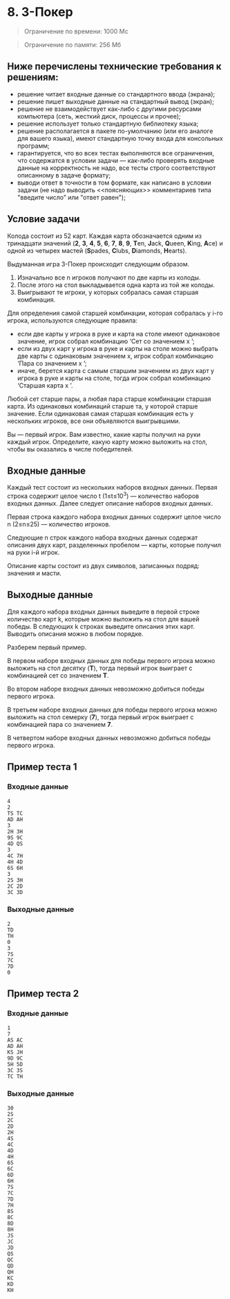 # 8. 3-Покер

> Ограничение по времени: 1000 Мс

> Ограничение по памяти: 256 Мб

## Ниже перечислены технические требования к решениям:
- решение читает входные данные со стандартного ввода (экрана);
- решение пишет выходные данные на стандартный вывод (экран);
- решение не взаимодействует как-либо с другими ресурсами компьютера (сеть, жесткий диск, процессы и прочее);
- решение использует только стандартную библиотеку языка;
- решение располагается в пакете по-умолчанию (или его аналоге для вашего языка), имеют стандартную точку входа для консольных программ;
- гарантируется, что во всех тестах выполняются все ограничения, что содержатся в условии задачи — как-либо проверять входные данные на корректность не надо, все тесты строго соответствуют описанному в задаче формату;
- выводи ответ в точности в том формате, как написано в условии задачи (не надо выводить <<поясняющих>> комментариев типа "введите число" или "ответ равен");

## Условие задачи

Колода состоит из 52 карт. Каждая карта обозначается одним из тринадцати значений (**2**, **3**, **4**, **5**, **6**, **7**, **8**, **9**, **T**en, **J**ack, **Q**ueen, **K**ing, **A**ce) и одной из четырех мастей (**S**pades, **C**lubs, **D**iamonds, **H**earts).

Выдуманная игра 3-Покер происходит следующим образом.

1. Изначально все n игроков получают по две карты из колоды.
2. После этого на стол выкладывается одна карта из той же колоды.
2. Выигрывают те игроки, у которых собралась самая старшая комбинация.

Для определения самой старшей комбинации, которая собралась у i-го игрока, используются следующие правила:

- если две карты у игрока в руке и карта на столе имеют одинаковое значение, игрок собрал комбинацию ‘Сет со значением x ’;
- если из двух карт у игрока в руке и карты на столе можно выбрать две карты с одинаковым значением x, игрок собрал комбинацию ‘Пара со значением x ’;
- иначе, берется карта с самым старшим значением из двух карт у игрока в руке и карты на столе, тогда игрок собрал комбинацию ‘Старшая карта x ’.

Любой сет старше пары, а любая пара старше комбинации старшая карта. Из одинаковых комбинаций старше та, у которой старше значение. Если одинаковая самая старшая комбинация есть у нескольких игроков, все они объявляются выигрывшими.

Вы — первый игрок. Вам известно, какие карты получил на руки каждый игрок. Определите, какую карту можно выложить на стол, чтобы вы оказались в числе победителей.

## Входные данные

Каждый тест состоит из нескольких наборов входных данных. Первая строка содержит целое число t (1≤t≤10<sup>3</sup>) — количество наборов входных данных. Далее следует описание наборов входных данных.

Первая строка каждого набора входных данных содержит целое число n (2≤n≤25) — количество игроков.

Следующие n строк каждого набора входных данных содержат описания двух карт, разделенных пробелом — карты, которые получил на руки i-й игрок.

Описание карты состоит из двух символов, записанных подряд: значения и масти.

## Выходные данные

Для каждого набора входных данных выведите в первой строке количество карт k, которые можно выложить на стол для вашей победы. В следующих k строках выведите описания этих карт. Выводить описания можно в любом порядке.

Разберем первый пример.

В первом наборе входных данных для победы первого игрока можно выложить на стол десятку (**T**), тогда первый игрок выиграет с комбинацией сет со значением **T**.

Во втором наборе входных данных невозможно добиться победы первого игрока.

В третьем наборе входных данных для победы первого игрока можно выложить на стол семерку (**7**), тогда первый игрок выиграет с комбинацией пара со значением **7**.

В четвертом наборе входных данных невозможно добиться победы первого игрока.

## Пример теста 1

### Входные данные

```
4
2
TS TC
AD AH
3
2H 3H
9S 9C
4D QS
3
4C 7H
4H 4D
6S 6H
3
2S 3H
2C 2D
3C 3D
```

### Выходные данные

```
2
TD
TH
0
3
7S
7C
7D
0
```

## Пример теста 2

### Входные данные

```
1
7
AS AC
AD AH
KS JH
9D 9C
5H 5D
3C 3S
TC TH
```

### Выходные данные

```
30
2S
2C
2D
2H
4S
4C
4D
4H
6S
6C
6D
6H
7S
7C
7D
7H
8S
8C
8D
8H
JS
JC
JD
QS
QC
QD
QH
KC
KD
KH
```
